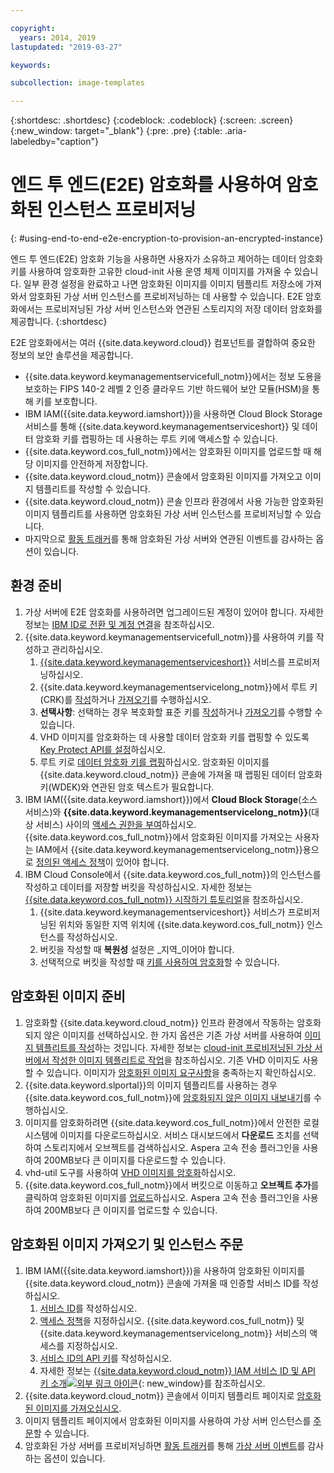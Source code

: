 ```yaml
---

copyright:
  years: 2014, 2019
lastupdated: "2019-03-27"

keywords:

subcollection: image-templates

---
```


{:shortdesc: .shortdesc}
{:codeblock: .codeblock}
{:screen: .screen}
{:new_window: target="_blank"}
{:pre: .pre}
{:table: .aria-labeledby="caption"}


# 엔드 투 엔드(E2E) 암호화를 사용하여 암호화된 인스턴스 프로비저닝
{: #using-end-to-end-e2e-encryption-to-provision-an-encrypted-instance}

엔드 투 엔드(E2E) 암호화 기능을 사용하면 사용자가 소유하고 제어하는 데이터 암호화 키를 사용하여 암호화한 고유한 cloud-init 사용 운영 체제 이미지를 가져올 수 있습니다. 일부 환경 설정을 완료하고 나면 암호화된 이미지를 이미지 템플리트 저장소에 가져와서 암호화된 가상 서버 인스턴스를 프로비저닝하는 데 사용할 수 있습니다. E2E 암호화에서는 프로비저닝된 가상 서버 인스턴스와 연관된 스토리지의 저장 데이터 암호화를 제공합니다.
{:shortdesc}

E2E 암호화에서는 여러 {{site.data.keyword.cloud}} 컴포넌트를 결합하여 중요한 정보의 보안 솔루션을 제공합니다.

* {{site.data.keyword.keymanagementservicefull_notm}}에서는 정보 도용을 보호하는 FIPS 140-2 레벨 2 인증 클라우드 기반 하드웨어 보안 모듈(HSM)을 통해 키를 보호합니다.
* IBM IAM({{site.data.keyword.iamshort}})을 사용하면 Cloud Block Storage 서비스를 통해 {{site.data.keyword.keymanagementserviceshort}} 및 데이터 암호화 키를 랩핑하는 데 사용하는 루트 키에 액세스할 수 있습니다.
* {{site.data.keyword.cos_full_notm}}에서는 암호화된 이미지를 업로드할 때 해당 이미지를 안전하게 저장합니다.
* {{site.data.keyword.cloud_notm}} 콘솔에서 암호화된 이미지를 가져오고 이미지 템플리트를 작성할 수 있습니다.
* {{site.data.keyword.cloud_notm}} 콘솔 인프라 환경에서 사용 가능한 암호화된 이미지 템플리트를 사용하면 암호화된 가상 서버 인스턴스를 프로비저닝할 수 있습니다.
* 마지막으로 [활동 트래커](/docs/services/cloud-activity-tracker?topic=cloud-activity-tracker-activity_tracker_ov#activity_tracker_ov)를 통해 암호화된 가상 서버와 연관된 이벤트를 감사하는 옵션이 있습니다.

## 환경 준비

1. 가상 서버에 E2E 암호화를 사용하려면 업그레이드된 계정이 있어야 합니다. 자세한 정보는 [IBM ID로 전환 및 계정 연결](/docs/account/softlayerlink.html)을 참조하십시오.
2. {{site.data.keyword.keymanagementservicefull_notm}}를 사용하여 키를 작성하고 관리하십시오.
      1. [{{site.data.keyword.keymanagementserviceshort}}](/docs/services/key-protect?topic=key-protect-provision#provision) 서비스를 프로비저닝하십시오.
      2. {{site.data.keyword.keymanagementservicelong_notm}}에서 루트 키(CRK)를 [작성](/docs/services/key-protect?topic=key-protect-create-root-keys#create-root-keys)하거나 [가져오기](/docs/services/key-protect?topic=key-protect-import-root-keys#import-root-keys)를 수행하십시오.
      3. **선택사항**: 선택하는 경우 복호화할 표준 키를 [작성](/docs/services/key-protect?topic=key-protect-create-standard-keys#create-standard-keys)하거나 [가져오기](/docs/services/key-protect?topic=key-protect-import-standard-keys#import-standard-keys)를 수행할 수 있습니다.
      4. VHD 이미지를 암호화하는 데 사용할 데이터 암호화 키를 랩핑할 수 있도록 [ Key Protect API를 설정](/docs/services/key-protect?topic=key-protect-set-up-api#set-up-api)하십시오.
      5. 루트 키로 [데이터 암호화 키를 랩핑](/docs/services/key-protect/wrap-keys.html#wrap-keys)하십시오. 암호화된 이미지를 {{site.data.keyword.cloud_notm}} 콘솔에 가져올 때 랩핑된 데이터 암호화 키(WDEK)와 연관된 암호 텍스트가 필요합니다.
3. IBM IAM({{site.data.keyword.iamshort}})에서 **Cloud Block Storage**(소스 서비스)와 **{{site.data.keyword.keymanagementservicelong_notm}}**(대상 서비스) 사이의 [액세스 권한을 부여](/docs/iam?topic=iam-serviceauth#create-auth)하십시오. {{site.data.keyword.cos_full_notm}}에서 암호화된 이미지를 가져오는 사용자는 IAM에서 {{site.data.keyword.keymanagementservicelong_notm}}용으로 [정의된 액세스 정책](/docs/iam?topic=iam-userroles#userroles)이 있어야 합니다.
4. IBM Cloud Console에서 {{site.data.keyword.cos_full_notm}}의 인스턴스를 작성하고 데이터를 저장할 버킷을 작성하십시오. 자세한 정보는 [{{site.data.keyword.cos_full_notm}} 시작하기 튜토리얼](/docs/services/cloud-object-storage?topic=cloud-object-storage-getting-started-tutorial)을 참조하십시오.
      1. {{site.data.keyword.keymanagementserviceshort}} 서비스가 프로비저닝된 위치와 동일한 지역 위치에 {{site.data.keyword.cos_full_notm}} 인스턴스를 작성하십시오.
      2. 버킷을 작성할 때 **복원성** 설정은 _지역_이어야 합니다.
      3. 선택적으로 버킷을 작성할 때 [키를 사용하여 암호화](/docs/services/cloud-object-storage/basics?topic=cloud-object-storage-sse-kp#sse-kp)할 수 있습니다.   

## 암호화된 이미지 준비

1. 암호화할 {{site.data.keyword.cloud_notm}} 인프라 환경에서 작동하는 암호화되지 않은 이미지를 선택하십시오. 한 가지 옵션은 기존 가상 서버를 사용하여 [이미지 템플리트를 작성](/docs/infrastructure/image-templates/docs/infrastructure/image-templates?topic=image-templates-creating-an-image-template#creating-an-image-template)하는 것입니다. 자세한 정보는 [cloud-init 프로비저닝된 가상 서버에서 작성한 이미지 템플리트로 작업](/docs/infrastructure/image-templates?topic=image-templates-provisioning-with-a-cloud-init-enabled-image#work-with-an-image-template-created-from-a-cloud-init-provisioned-virtual-server)을 참조하십시오. 기존 VHD 이미지도 사용할 수 있습니다. 이미지가 [암호화된 이미지 요구사항](/docs/infrastructure/image-templates?topic=image-templates-encrypted-image-reqs#encrypted-image-reqs)을 충족하는지 확인하십시오.
2. {{site.data.keyword.slportal}}의 이미지 템플리트를 사용하는 경우 {{site.data.keyword.cos_full_notm}}에 [암호화되지 않은 이미지 내보내기](/docs/infrastructure/image-templates?topic=image-templates-exporting-an-image-to-ibm-cloud-object-storage)를 수행하십시오.
3. 이미지를 암호화하려면 {{site.data.keyword.cos_full_notm}}에서 안전한 로컬 시스템에 이미지를 다운로드하십시오. 서비스 대시보드에서 **다운로드** 조치를 선택하여 스토리지에서 오브젝트를 검색하십시오. Aspera 고속 전송 플러그인을 사용하여 200MB보다 큰 이미지를 다운로드할 수 있습니다.
4. vhd-util 도구를 사용하여 [VHD 이미지를 암호화](/docs/infrastructure/image-templates?topic=image-templates-create-encrypted-image)하십시오.
5. {{site.data.keyword.cos_full_notm}}에서 버킷으로 이동하고 **오브젝트 추가**를 클릭하여 암호화된 이미지를 [업로드](/docs/services/cloud-object-storage?topic=cloud-object-storage-upload-data#upload-data)하십시오. Aspera 고속 전송 플러그인을 사용하여 200MB보다 큰 이미지를 업로드할 수 있습니다.

## 암호화된 이미지 가져오기 및 인스턴스 주문

1. IBM IAM({{site.data.keyword.iamshort}})을 사용하여 암호화된 이미지를 {{site.data.keyword.cloud_notm}} 콘솔에 가져올 때 인증할 서비스 ID를 작성하십시오.
      1. [서비스 ID](/docs/iam?topic=iam-serviceids#serviceids)를 작성하십시오.
      2. [액세스 정책](/docs/iam?topic=iam-serviceidpolicy#serviceidpolicy)을 지정하십시오. {{site.data.keyword.cos_full_notm}} 및 {{site.data.keyword.keymanagementservicelong_notm}} 서비스의 액세스를 지정하십시오.
      3. [서비스 ID의 API 키](/docs/iam?topic=iam-serviceidapikeys#create_service_key)를 작성하십시오.
      4. 자세한 정보는 [{{site.data.keyword.cloud_notm}} IAM 서비스 ID 및 API 키 소개![외부 링크 아이콘](../../icons/launch-glyph.svg "외부 링크 아이콘")](https://www.ibm.com/blogs/bluemix/2017/10/introducing-ibm-cloud-iam-service-ids-api-keys/){: new_window}를 참조하십시오.
2. {{site.data.keyword.cloud_notm}} 콘솔에서 이미지 템플리트 페이지로 [암호화된 이미지를 가져오십시오](/docs/infrastructure/image-templates?topic=image-templates-import-icos#import-icos).
3. 이미지 템플리트 페이지에서 암호화된 이미지를 사용하여 가상 서버 인스턴스를 [주문](/docs/infrastructure/image-templates?topic=image-templates-ordering-an-instance-from-an-image-template#ordering-an-instance-from-an-image-template)할 수 있습니다.
4. 암호화된 가상 서버를 프로비저닝하면 [활동 트래커](/docs/services/cloud-activity-tracker?topic=cloud-activity-tracker-activity_tracker_ov#activity_tracker_ov)를 통해 [가상 서버 이벤트](/docs/vsi?topic=virtual-servers-at_events#at_events)를 감사하는 옵션이 있습니다.
